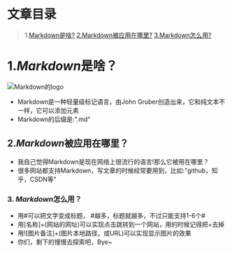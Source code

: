 # 文章目录
> 1.[Markdown是啥?](https://github.com/Li-yu-ji/How-to-use-Markdown/tree/main?tab=readme-ov-file#1markdown%E6%98%AF%E5%95%A5)
> [2.Markdown被应用在哪里?](https://github.com/Li-yu-ji/How-to-use-Markdown/tree/main#2markdown%E8%A2%AB%E5%BA%94%E7%94%A8%E5%9C%A8%E5%93%AA%E9%87%8C)
> [3.Markdown怎么用?](https://github.com/Li-yu-ji/How-to-use-Markdown/tree/main?tab=readme-ov-file#3-markdown%E6%80%8E%E4%B9%88%E7%94%A8)


# 1.*Markdown*是啥？

![Markdown的logo](https://www.fullstackpython.com/img/logos/markdown.png)

- Markdown是一种轻量级标记语言，由John Gruber创造出来，它和纯文本不一样，它可以添加元素
- Markdown的后缀是:".md"

## 2.*Markdown*被应用在哪里？


- 我自己觉得Markdown是现在网络上很流行的语言!那么它被用在哪里？
- 很多网站都支持Markdown，写文章的时候经常要用到，比如:"github，知乎，CSDN等"


### 3. *Markdown*怎么用？


- 用#可以把文字变成标题， #越多，标题就越多，不过只能支持1-6个#
- 用[名称]+(网站的网址)可以实现点击跳转到一个网站，用的时候记得把+去掉
- 用![图片备注]+(图片本地路径，或URL)可以实现显示图片的效果
- 你们，剩下的慢慢去探索吧，Bye~            
